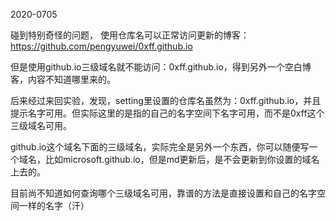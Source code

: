 2020-0705

碰到特别奇怪的问题，
使用仓库名可以正常访问更新的博客：https://github.com/pengyuwei/0xff.github.io

但是使用github.io三级域名就不能访问：0xff.github.io，得到另外一个空白博客，内容不知道哪里来的。 

后来经过来回实验，发现，setting里设置的仓库名虽然为：0xff.github.io，并且提示名字可用。但实际这里的是指的自己的名字空间下名字可用，而不是0xff这个三级域名可用。 

github.io这个域名下面的三级域名，实际完全是另外一个东西，你可以随便写一个域名，比如microsoft.github.io，但是md更新后，是不会更新到你设置的域名上去的。 

目前尚不知道如何查询哪个三级域名可用，靠谱的方法是直接设置和自己的名字空间一样的名字（汗）
